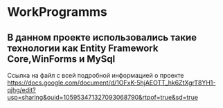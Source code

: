 # WorkProgramms
## В данном проекте использовались такие технологии как Entity Framework Core,WinForms и MySql
Ссылка на файл с всей подробной информацией о проекте  
https://docs.google.com/document/d/1OFxK-5hjAEOTT_hk6ZtXgrT8YH1-qjhg/edit?usp=sharing&ouid=105953471327093068790&rtpof=true&sd=true







